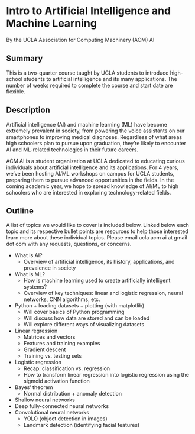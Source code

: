 # Intro to Artificial Intelligence and Machine Learning
By the UCLA Association for Computing Machinery (ACM) AI

## Summary
This is a two-quarter course taught by UCLA students to introduce high-school students to artificial intelligence and its many applications. The number of weeks required to complete the course and start date are flexible.

## Description
Artificial intelligence (AI) and machine learning (ML) have become extremely prevalent in society, from powering the voice assistants on our smartphones to improving medical diagnoses. Regardless of what areas high schoolers plan to pursue upon graduation, they’re likely to encounter AI and ML-related technologies in their future careers.

ACM AI is a student organization at UCLA dedicated to educating curious individuals about artificial intelligence and its applications. For 4 years, we’ve been hosting AI/ML workshops on campus for UCLA students, preparing them to pursue advanced opportunities in the fields. In the coming academic year, we hope to spread knowledge of AI/ML to high schoolers who are interested in exploring technology-related fields. 

## Outline
A list of topics we would like to cover is included below. Linked below each topic and its respective bullet points are resources to help those interested learn more about these individual topics. Please email ucla acm ai at gmail dot com with any requests, questions, or concerns.

* What is AI?
  * Overview of artificial intelligence, its history, applications, and prevalence in society
* What is ML?
  * How is machine learning used to create artificially intelligent systems?
  * Overview of key techniques: linear and logistic regression, neural networks, CNN algorithms, etc.
* Python + loading datasets + plotting (with matplotlib)
  * Will cover basics of Python programming
  * Will discuss how data are stored and can be loaded
  * Will explore different ways of visualizing datasets
* Linear regression
  * Matrices and vectors
  * Features and training examples
  * Gradient descent
  * Training vs. testing sets
* Logistic regression
  * Recap: classification vs. regression
  * How to transform linear regression into logistic regression using the sigmoid activation function
* Bayes’ theorem 
  * Normal distribution + anomaly detection
* Shallow neural networks
* Deep fully-connected neural networks
* Convolutional neural networks
  * YOLO (object detection in images)
  * Landmark detection (identifying facial features)
